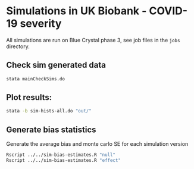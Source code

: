 
# Simulations in UK Biobank - COVID-19 severity


All simulations are run on Blue Crystal phase 3, see job files in the `jobs` directory.




## Check sim generated data

```bash
stata mainCheckSims.do
```


## Plot results:

```bash
stata -b sim-hists-all.do "out/"
```




## Generate bias statistics


Generate the average bias and monte carlo SE for each simulation version

```bash
Rscript ../../sim-bias-estimates.R "null"
Rscript ../../sim-bias-estimates.R "effect"
```
